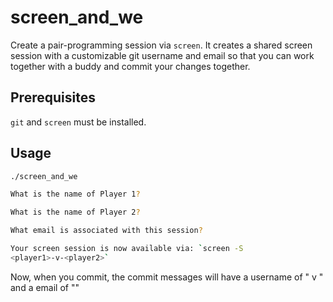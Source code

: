 # screen_and_we

Create a pair-programming session via `screen`.  It creates a shared
screen session with a customizable git username and email so that you
can work together with a buddy and commit your changes together.

## Prerequisites

`git` and `screen` must be installed.

## Usage

```bash
./screen_and_we

What is the name of Player 1?

What is the name of Player 2?

What email is associated with this session?

Your screen session is now available via: `screen -S
<player1>-v-<player2>`
```

Now, when you commit, the commit messages will have a username of
"<player1> v <player2>" and a email of "<email>"


